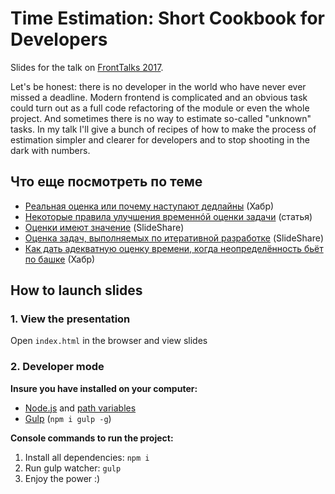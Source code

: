 # Time Estimation: Short Cookbook for Developers
Slides for the talk on [FrontTalks 2017](http://fronttalks.ru/).


Let's be honest: there is no developer in the world who have never ever missed a deadline. Modern frontend is complicated and an obvious task could turn out as a full code refactoring of the module or even the whole project. And sometimes there is no way to estimate so-called "unknown" tasks.
In my talk I'll give a bunch of recipes of how to make the process of estimation simpler and clearer for developers and to stop shooting in the dark with numbers.


## Что еще посмотреть по теме

* [Реальная оценка или почему наступают дедлайны](https://habrahabr.ru/company/ruswizards/blog/151029/) (Хабр) 
* [Некоторые правила улучшения временнóй оценки задачи](https://dou.ua/lenta/articles/ob-otsenke-vremeni/) (статья) 
* [Оценки имеют значение](https://www.slideshare.net/VLDCORP/ss-10635744) (SlideShare)
* [Оценка задач, выполняемых по итеративной разработке](https://www.slideshare.net/ExigenServices/ss-26460568) (SlideShare) 
* [Как дать адекватную оценку времени, когда неопределённость бьёт по башке](https://habrahabr.ru/post/308494/) (Хабр)

## How to launch slides
### 1. View the presentation
Open `index.html` in the browser and view slides

### 2. Developer mode

__Insure you have installed on your computer:__

* [Node.js](https://nodejs.org/en/download/) and [path variables](http://stackoverflow.com/questions/8278143/node-js-how-to-run-node-command-from-any-path)
* [Gulp](http://gulpjs.com/) (`npm i gulp -g`)

__Console commands to run the project:__

1. Install all dependenсies: `npm i`
2. Run gulp watcher: `gulp`
3. Enjoy the power :)